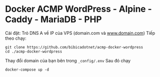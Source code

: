 # Docker ACMP WordPress - Alpine - Caddy - MariaDB - PHP

Cài đặt:
Trỏ DNS A về IP của VPS (domain.com và www.domain.com)
Tiếp theo chạy:
```
git clone https://github.com/bibicadotnet/acmp-docker-wordpress
cd ./acmp-docker-wordpress
```
Thay đổi domain của bạn bên trong `_config/.env` 
Sau đó chạy
```
docker-compose up -d
```
